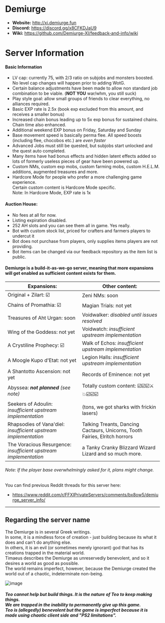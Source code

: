 # Demiurge
- **Website:** http://xi.demiurge.fun
- **Discord:** https://discord.gg/x8CFKDJaU9
- **Wiki:** https://github.com/Demiurge-XI/feedback-and-info/wiki


# Server Information

#### Basic Information
- LV cap: currently 75, with 2/3 ratio on subjobs and monsters boosted. No level cap changes will happen prior to adding WotG.
- Certain balance adjustments have been made to allow non standard job combination to be viable. (**NOT YOU** war/whm, you still suck)
- Play style goal: allow small groups of friends to clear everything, no alliances required.
- Basic EXP rate is 2.5x (book exp excluded from this amount, and receives a smaller bonus)
- Increased chain bonus leading up to 5x exp bonus for sustained chains. Chain time also enhanced.
- Additional weekend EXP bonus on Friday, Saturday and Sunday
- Base movement speed is basically perma flee. All speed boosts (including flee, chocobos etc.) are _even faster_
- Advanced Jobs must still be quested, but subjobs start unlocked and the quest auto completed.
- Many items have had bonus effects and hidden latent effects added so lots of formerly useless pieces of gear have been powered up.
- Custom NMs, custom exp mobs, custom farming mobs, custom H.E.L.M. additions, augmented treasures and more.
- Hardcore Mode for people who prefer a more challenging game experience.<br>Certain custom content is Hardcore Mode specific.<br>Note: In Hardcore Mode, EXP rate is 1x

#### Auction House:
- No fees at all for now.
- Listing expiration disabled.
- 252 AH slots and you can see them all in game. Yes really.
- Bot with custom stock list, priced for crafters and farmers players to undercut it
- Bot does not purchase from players, only supplies items players are not providing.
- Bot items can be changed via our feedback repository as the item list is public.

#### Demiurge is a build-it-as-we-go server, meaning that more expansions will get enabled as sufficient content exists for them. 

| **Expansions:**                                                  | **Other content:**                                                          |
| -------------                                                    | -------------                                                               |
| Original + Zilart: ☑️                                            | Zeni NMs: soon                                                              |
| Chains of Promathia: ☑️                                          | Magian Trials: not yet                                                      |
| Treasures of Aht Urgan: soon                                    | Voidwalker: _disabled until issues resolved_                                |
| Wing of the Goddess: not yet                                     | Voidwatch: _insufficient upstream implementation_                           |
| A Crystiline Prophecy: ☑️                                        | Walk of Echos: _insufficient upstream implementation_                       |
| A Moogle Kupo d'Etat: not yet                                    | Legion Halls: _insufficient upstream implementation_                        |
| A Shantotto Ascension: not yet                                   | Records of Eminence: not yet                                                |
| Abyssea: _**not planned** (see note)_                            | Totally custom content: ☑️☑️☑️⚔️💥☑️☑️☑️                                 |
| Seekers of Adoulin: _insufficient upstream implementation_       | (tons, we got sharks with frickin lasers)                                   |
| Rhapsodies of Vana'diel: _insufficient upstream implementation_  | Talking Treants, Dancing Cactaurs, Unicorns, Tooth Fairies, Elritch horrors |
| The Voracious Resurgence: _insufficient upstream implementation_ | a Tanky Cranky Blizzard Wizard Lizard and so much more.                     |

###### Note: If the player base overwhelmingly asked for it, plans might change.

You can find previous Reddit threads for this server here:

  - https://www.reddit.com/r/FFXIPrivateServers/comments/bx8ow5/demiurge_server_info/

----

## Regarding the server name
The Demiurge is in several Greek writings.<br>
In some, it is a mindless force of creation - just building because its what it does and can't do anything else.<br>
In others, it is an evil (or sometimes merely ignorant) god that has its creations trapped in the material world.<br>
Timaeus describes the Demiurge as unreservedly benevolent, and so it desires a world as good as possible.<br>
The world remains imperfect, however, because the Demiurge created the world out of a chaotic, indeterminate non-being. 

![image](https://github.com/TeoTwawki/XiPrivateServers/assets/6871475/d5a49d7b-bc71-477c-971b-ac9994e2da8b)
##### _Teo cannot help but build things. It is the nature of Teo to keep making things.<br>We are trapped in the inability to permanently give up this game.<br>Teo is (allegedly) benevolent but the game is imperfect because it is made using chaotic client side and "PS2 limitations"._
